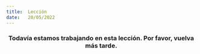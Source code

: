 ```yaml
---
title:  Lección
date:   20/05/2022
---
```


### <center>Todavía estamos trabajando en esta lección. Por favor, vuelva más tarde.</center>